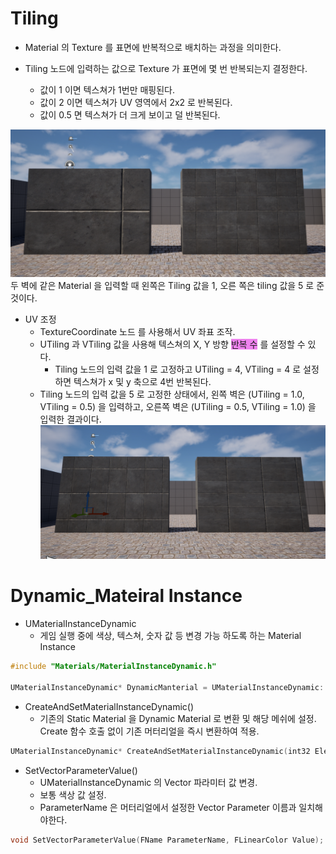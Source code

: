 # Tiling

- Material 의 Texture 를 표면에 반복적으로 배치하는 과정을 의미한다. 

- Tiling 노드에 입력하는 값으로 Texture 가 표면에 몇 번 반복되는지 결정한다.
	- 값이 1 이면 텍스쳐가 1번만 매핑된다.
	- 값이 2 이면 텍스쳐가 UV 영역에서 2x2 로 반복된다.
	- 값이 0.5 면 텍스쳐가 더 크게 보이고 덜 반복된다.

![Tiling 입력 값에 따른 비교](/Image/Unreal/Tiling_Compare_for_Value.png)
두 벽에 같은 Material 을 입력할 때 왼쪽은 Tiling 값을 1, 오른 쪽은 tiling 값을 5 로 준 것이다.

- UV 조정
	- TextureCoordinate 노드 를 사용해서 UV 좌표 조작.
	- UTiling 과 VTiling 값을 사용해 텍스쳐의 X, Y 방향 <span style="background-color: violet;">반복 수</span> 를 설정할 수 있다.
		- Tiling 노드의 입력 값을 1 로 고정하고 UTiling = 4, VTiling = 4 로 설정하면 텍스쳐가 x 및 y 축으로 4번 반복된다.
	- Tiling 노드의 입력 값을 5 로 고정한 상태에서, 왼쪽 벽은 (UTiling = 1.0, VTiling =  0.5) 을 입력하고, 오른쪽 벽은 (UTiling = 0.5, VTiling =  1.0) 을 입력한 결과이다.
![UV 입력 값에 따른 Tiling 비교](/Image/Unreal/Tiling_Compare_for_UV.png)

# Dynamic_Mateiral Instance

- UMaterialInstanceDynamic
	- 게임 실행 중에 색상, 텍스쳐, 숫자 값 등 변경 가능 하도록 하는 Material Instance
```c++
#include "Materials/MaterialInstanceDynamic.h"

UMaterialInstanceDynamic* DynamicManterial = UMaterialInstanceDynamic::Create(DriginalMaterial, this)
```
- CreateAndSetMaterialInstanceDynamic()
	- 기존의 Static Material 을 Dynamic Material 로 변환 및 해당 메쉬에 설정. Create 함수 호출 없이 기존 머터리얼을 즉시 변환하여 적용.
```c++
UMaterialInstanceDynamic* CreateAndSetMaterialInstanceDynamic(int32 ElementIndex);
```
- SetVectorParameterValue()
	- UMaterialInstanceDynamic 의 Vector 파라미터 값 변경.
	- 보통 색상 값 설정.
	- ParameterName 은 머터리얼에서 설정한 Vector Parameter 이름과 일치해야한다.
```c++
void SetVectorParameterValue(FName ParameterName, FLinearColor Value);
```
